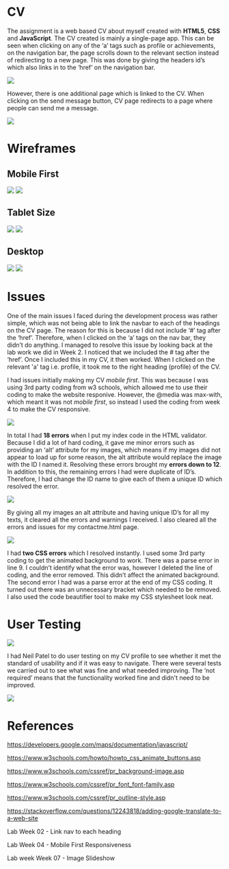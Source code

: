 # CV

The assignment is a web based CV about myself created with **HTML5**, **CSS** and **JavaScript**. 
The CV created is mainly a single-page app. This can be seen when clicking on any of the ‘a’ tags such as profile or achievements, on the navigation bar, the page scrolls down to the relevant section instead of redirecting to a new page. This was done by giving the headers id’s which also links in to the ‘href’ on the navigation bar. 
 
![](image/singlepage.jpg)
 
However, there is one additional page which is linked to the CV. When clicking on the send message button, CV page redirects to a page where people can send me a message. 

![](image/seriesofpage.jpg)

# Wireframes

## Mobile First 

![](wireframes/mobile1.jpg) ![](wireframes/mobile2.jpg)

## Tablet Size 

![](wireframes/tablet1.jpg) ![](wireframes/tablet2.jpg)

## Desktop

![](wireframes/desktop1.jpg) ![](wireframes/desktop2.jpg)

# Issues

One of the main issues I faced during the development process was rather simple, which was not being able to link the navbar to each of the headings on the CV page.  The reason for this is because I did not include ‘#’ tag after the ‘href’. Therefore, when I clicked on the ‘a’ tags on the nav bar, they didn’t do anything.  I managed to resolve this issue by looking back at the lab work we did in Week 2. I noticed that we included the # tag after the ‘href’. Once I included this in my CV, it then worked. When I clicked on the relevant 'a' tag i.e. profile, it took me to the right heading (profile) of the CV.  
			
I had issues initially making my CV *mobile first*. This was because I was using 3rd party coding from w3 schools, which allowed me to use their coding to make the website responive. However, the @media was max-with, which meant it was not *mobile first*, so instead I used the coding from week 4 to make the CV responsive.  

![](image/html1.jpg)

In total I had **18 errors** when I put my index code in the HTML validator. Because I did a lot of hard coding, it gave me minor errors such as providing an ‘alt’ attribute for my images, which means if my images did not appear to load up for some reason, the alt attribute would replace the image with the ID I named it. Resolving these errors brought my **errors down to 12**. In addition to this, the remaining errors I had were duplicate of ID’s. Therefore, I had change the ID name to give each of them a unique ID which resolved the error. 

![](image/html2.jpg)

By giving all my images an alt attribute and having unique ID’s for all my texts, it cleared all the errors and warnings I received. I also cleared all the errors and issues for my contactme.html page. 

![](image/css.jpg)

I had **two CSS errors** which I resolved instantly. I used some 3rd party coding to get the animated background to work. There was a parse error in line 9. I couldn’t identify what the error was, however I deleted the line of coding, and the error removed. This didn’t affect the animated background. The second error I had was a parse error at the end of my CSS coding. It turned out there was an unnecessary bracket which needed to be removed. I also used the code beautifier tool to make my CSS stylesheet look neat. 

# User Testing

![](image/neil1.jpg)

I had Neil Patel to do user testing on my CV profile to see whether it met the standard of usability and if it was easy to navigate. There were several tests we carried out to see what was fine and what needed improving. The ‘not required’ means that the functionality worked fine and didn't need to be improved. 

![](image/usertesting.jpg)

# References

https://developers.google.com/maps/documentation/javascript/

https://www.w3schools.com/howto/howto_css_animate_buttons.asp

https://www.w3schools.com/cssref/pr_background-image.asp

https://www.w3schools.com/cssref/pr_font_font-family.asp

https://www.w3schools.com/cssref/pr_outline-style.asp

https://stackoverflow.com/questions/12243818/adding-google-translate-to-a-web-site

Lab Week 02 - Link nav to each heading 

Lab Week 04 - Mobile First Responsiveness

Lab week Week 07 - Image Slideshow




			